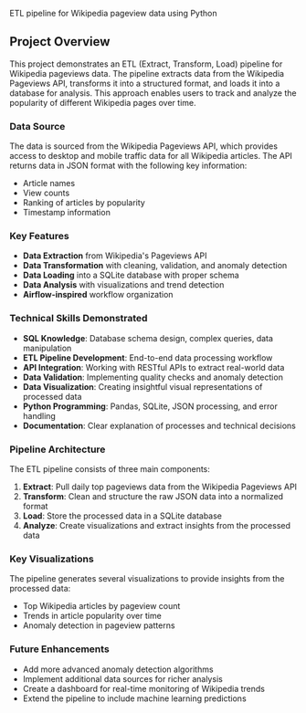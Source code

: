 ETL pipeline for Wikipedia pageview data using Python

## Project Overview
This project demonstrates an ETL (Extract, Transform, Load) pipeline for Wikipedia pageviews data. The pipeline extracts data from the Wikipedia Pageviews API, transforms it into a structured format, and loads it into a database for analysis. This approach enables users to track and analyze the popularity of different Wikipedia pages over time.

### Data Source
The data is sourced from the Wikipedia Pageviews API, which provides access to desktop and mobile traffic data for all Wikipedia articles. The API returns data in JSON format with the following key information:
- Article names
- View counts
- Ranking of articles by popularity
- Timestamp information

### Key Features
- **Data Extraction** from Wikipedia's Pageviews API
- **Data Transformation** with cleaning, validation, and anomaly detection
- **Data Loading** into a SQLite database with proper schema
- **Data Analysis** with visualizations and trend detection
- **Airflow-inspired** workflow organization

### Technical Skills Demonstrated
- **SQL Knowledge**: Database schema design, complex queries, data manipulation
- **ETL Pipeline Development**: End-to-end data processing workflow
- **API Integration**: Working with RESTful APIs to extract real-world data
- **Data Validation**: Implementing quality checks and anomaly detection
- **Data Visualization**: Creating insightful visual representations of processed data
- **Python Programming**: Pandas, SQLite, JSON processing, and error handling
- **Documentation**: Clear explanation of processes and technical decisions

### Pipeline Architecture
The ETL pipeline consists of three main components:
1. **Extract**: Pull daily top pageviews data from the Wikipedia Pageviews API
2. **Transform**: Clean and structure the raw JSON data into a normalized format
3. **Load**: Store the processed data in a SQLite database
4. **Analyze**: Create visualizations and extract insights from the processed data

### Key Visualizations
The pipeline generates several visualizations to provide insights from the processed data:
- Top Wikipedia articles by pageview count
- Trends in article popularity over time
- Anomaly detection in pageview patterns

### Future Enhancements
- Add more advanced anomaly detection algorithms
- Implement additional data sources for richer analysis
- Create a dashboard for real-time monitoring of Wikipedia trends
- Extend the pipeline to include machine learning predictions
